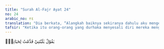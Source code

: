 ```yaml
---
title: "Surah Al-Fajr Ayat 24"
no: 24
arabic_no: ٢٤
translation: "Dia berkata, “Alangkah baiknya sekiranya dahulu aku mengerjakan (kebajikan) untuk hidupku ini.”"
tafsir: "Ketika itu orang-orang yang durhaka menyesali diri mereka mengapa dulu di dunia tidak melakukan sesuatu yang berguna untuk kehidupannya di akhirat."
---
```

يَقُوْلُ يٰلَيْتَنِيْ قَدَّمْتُ لِحَيَاتِيْۚ
